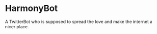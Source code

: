 HarmonyBot
==========

A TwitterBot who is supposed to spread the love and make the internet a nicer place.
